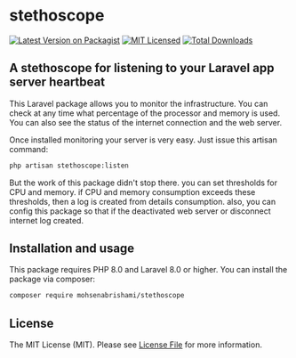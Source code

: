 # stethoscope

[![Latest Version on Packagist](https://img.shields.io/packagist/v/mohsenabrishami/stethoscope.svg?style=flat-square)](https://packagist.org/packages/mohsenabrishami/stethoscope)
[![MIT Licensed](https://img.shields.io/badge/license-MIT-brightgreen.svg?style=flat-square)](LICENSE.md)
[![Total Downloads](https://img.shields.io/packagist/dt/mohsenabrishami/stethoscope.svg?style=flat-square)](https://packagist.org/packages/mohsenabrishami/stethoscope)

## A stethoscope for listening to your Laravel app server heartbeat

This Laravel package allows you to monitor the infrastructure. You can check at any time what percentage of the processor and memory is used. You can also see the status of the internet connection and the web server.

Once installed monitoring your server is very easy. Just issue this artisan command:

``` bash
php artisan stethoscope:listen
```

But the work of this package didn't stop there. you can set thresholds for CPU and memory. if CPU and memory consumption exceeds these thresholds, then a log is created from details consumption. also, you can  config this package so that if the  deactivated web server or disconnect internet log created.


## Installation and usage

This package requires PHP 8.0 and Laravel 8.0 or higher.
You can install the package via composer:

``` bash
composer require mohsenabrishami/stethoscope
```

## License

The MIT License (MIT). Please see [License File](LICENSE.md) for more information.
